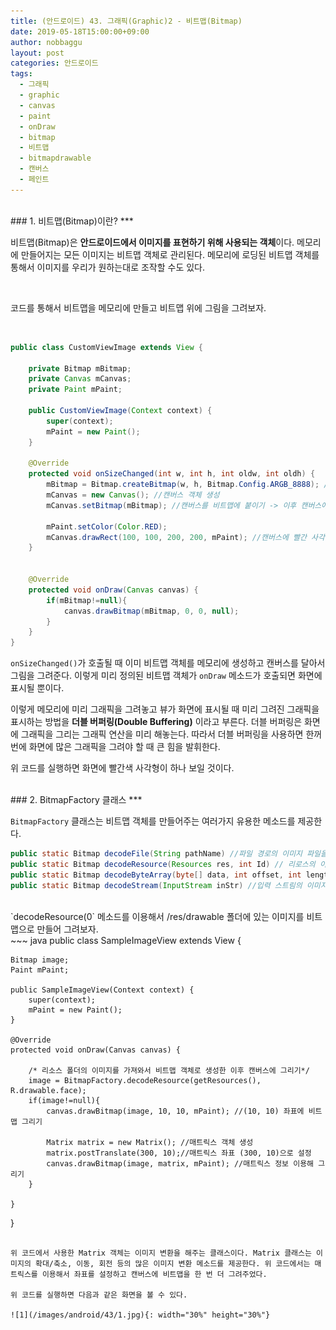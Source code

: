 ```yaml
---
title: (안드로이드) 43. 그래픽(Graphic)2 - 비트맵(Bitmap)
date: 2019-05-18T15:00:00+09:00
author: nobbaggu
layout: post
categories: 안드로이드
tags:
  - 그래픽
  - graphic
  - canvas
  - paint
  - onDraw
  - bitmap
  - 비트맵
  - bitmapdrawable
  - 캔버스
  - 페인트
---
```


<br>
### 1. 비트맵(Bitmap)이란?
***

비트맵(Bitmap)은 **안드로이드에서 이미지를 표현하기 위해 사용되는 객체**이다. 메모리에 만들어지는 모든 이미지는 비트맵 객체로 관리된다. 메모리에 로딩된 비트맵 객체를 통해서 이미지를 우리가 원하는대로 조작할 수도 있다.

<br>

코드를 통해서 비트맵을 메모리에 만들고 비트맵 위에 그림을 그려보자.

<br>

~~~ java
public class CustomViewImage extends View {

    private Bitmap mBitmap;
    private Canvas mCanvas;
    private Paint mPaint;

    public CustomViewImage(Context context) {
        super(context);
        mPaint = new Paint();
    }

    @Override
    protected void onSizeChanged(int w, int h, int oldw, int oldh) {
        mBitmap = Bitmap.createBitmap(w, h, Bitmap.Config.ARGB_8888); // 비트맵 객체 생성
        mCanvas = new Canvas(); //캔버스 객체 생성
        mCanvas.setBitmap(mBitmap); //캔버스를 비트맵에 붙이기 -> 이후 캔버스에 그리는 그래픽은 모두 mBitap에 적용된다.

        mPaint.setColor(Color.RED);
        mCanvas.drawRect(100, 100, 200, 200, mPaint); //캔버스에 빨간 사각형 그리기
    }


    @Override
    protected void onDraw(Canvas canvas) {
        if(mBitmap!=null){
            canvas.drawBitmap(mBitmap, 0, 0, null);
        }
    }
}
~~~

`onSizeChanged()`가 호출될 때 이미 비트맵 객체를 메모리에 생성하고 캔버스를 달아서 그림을 그려준다. 이렇게 미리 정의된 비트맵 객체가 `onDraw` 메소드가 호출되면 화면에 표시될 뿐이다.

이렇게 메모리에 미리 그래픽을 그려놓고 뷰가 화면에 표시될 때 미리 그려진 그래픽을 표시하는 방법을 **더블 버퍼링(Double Buffering)** 이라고 부른다. 더블 버퍼링은 화면에 그래픽을 그리는 그래픽 연산을 미리 해놓는다. 따라서 더블 버퍼링을 사용하면 한꺼번에 화면에 많은 그래픽을 그려야 할 때 큰 힘을 발휘한다.

위 코드를 실행하면 화면에 빨간색 사각형이 하나 보일 것이다.

<br>
### 2. BitmapFactory 클래스
***

`BitmapFactory` 클래스는 비트맵 객체를 만들어주는 여러가지 유용한 메소드를 제공한다.

~~~ java
public static Bitmap decodeFile(String pathName) //파일 경로의 이미지 파일을 읽어 비트맵 객체로 리턴
public static Bitmap decodeResource(Resources res, int Id) // 리로스의 이미지 파일을 읽어 비트맵 객체로 리턴
public static Bitmap decodeByteArray(byte[] data, int offset, int length) // 바이트 배열의 이미지파일을 읽어 비트맵 객체로 리턴
public static Bitmap decodeStream(InputStream inStr) //입력 스트림의 이미지파일을 읽어 비트맵 객체로 리턴
~~~

<br>
`decodeResource(0` 메소드를 이용해서 /res/drawable 폴더에 있는 이미지를 비트맵으로 만들어 그려보자.

<br>
~~~ java
public class SampleImageView extends View {

    Bitmap image;
    Paint mPaint;

    public SampleImageView(Context context) {
        super(context);
        mPaint = new Paint();
    }

    @Override
    protected void onDraw(Canvas canvas) {

        /* 리소스 폴더의 이미지를 가져와서 비트맵 객체로 생성한 이후 캔버스에 그리기*/
        image = BitmapFactory.decodeResource(getResources(), R.drawable.face);
        if(image!=null){
            canvas.drawBitmap(image, 10, 10, mPaint); //(10, 10) 좌표에 비트맵 그리기

            Matrix matrix = new Matrix(); //매트릭스 객체 생성
            matrix.postTranslate(300, 10);//매트릭스 좌표 (300, 10)으로 설정
            canvas.drawBitmap(image, matrix, mPaint); //매트릭스 정보 이용해 그리기
        }

    }
}
~~~

위 코드에서 사용한 Matrix 객체는 이미지 변환을 해주는 클래스이다. Matrix 클래스는 이미지의 확대/축소, 이동, 회전 등의 많은 이미지 변환 메소드를 제공한다. 위 코드에서는 매트릭스를 이용해서 좌표를 설정하고 캔버스에 비트맵을 한 번 더 그려주었다.

위 코드를 실행하면 다음과 같은 화면을 볼 수 있다.

![1](/images/android/43/1.jpg){: width="30%" height="30%"}